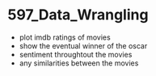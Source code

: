 # 597_Data_Wrangling

- plot imdb ratings of movies
- show the eventual winner of the oscar
- sentiment throughtout the movies
- any similarities between the movies 
